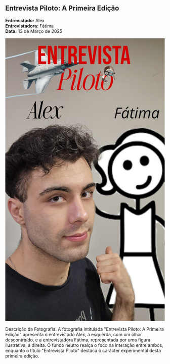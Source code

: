 ## Entrevista Piloto: A Primeira Edição  

**Entrevistado:** Alex  
**Entrevistadora:** Fátima  
**Data:** 13 de Março de 2025  

![Entrevista Piloto](entrevista_piloto.jpeg)  

Descrição da Fotografia:
A fotografia intitulada "Entrevista Piloto: A Primeira Edição" apresenta o entrevistado Alex, à esquerda, com um olhar descontraído, e a entrevistadora Fátima, representada por uma figura ilustrativa, à direita. O fundo neutro realça o foco na interação entre ambos, enquanto o título "Entrevista Piloto" destaca o carácter experimental desta primeira edição.


